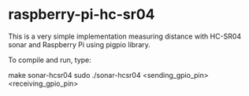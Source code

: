 # raspberry-pi-hc-sr04

This is a very simple implementation measuring distance with HC-SR04
sonar and Raspberry Pi using pigpio library.

To compile and run, type:

   make sonar-hcsr04
   sudo ./sonar-hcsr04 <sending_gpio_pin> <receiving_gpio_pin>




